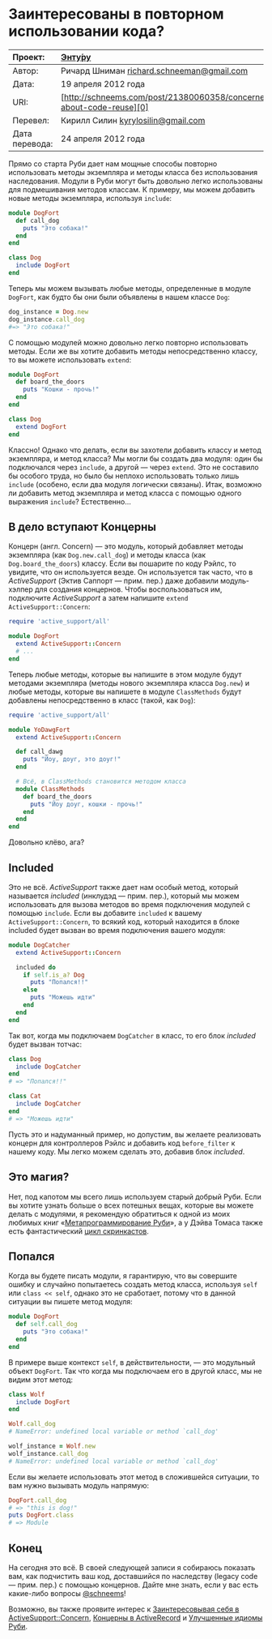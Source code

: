 Заинтересованы в повторном использовании кода?
==============================================

| Проект:        | [Энту́ру](https://www.github.com/kyrylo/entooru/)
|:---------------|:-----------------------------------------------------------------
| Автор:         | Ричард Шниман <richard.schneeman@gmail.com>
| Дата:          | 19 апреля 2012 года
| URI:           | [http://schneems.com/post/21380060358/concerned-about-code-reuse][0]
| Перевел:       | Кирилл Силин <kyrylosilin@gmail.com>
| Дата перевода: | 24 апреля 2012 года


Прямо со старта Руби дает нам мощные способы повторно использовать методы
экземпляра и методы класса без использования наследования. Модули в Руби могут
быть довольно легко использованы для подмешивания методов классам. К примеру,
мы можем добавить новые методы экземпляра, используя `include`:

``` ruby
module DogFort
  def call_dog
    puts "Это собака!"
  end
end

class Dog
  include DogFort
end
```

Теперь мы можем вызывать любые методы, определенные в модуле `DogFort`, как
будто бы они были объявлены в нашем классе `Dog`:

``` ruby
dog_instance = Dog.new
dog_instance.call_dog
#=> "Это собака!"
```

С помощью модулей можно довольно легко повторно использовать методы. Если же вы
хотите добавить методы непосредственно классу, то вы можете использовать
`extend`:

``` ruby
module DogFort
  def board_the_doors
    puts "Кошки - прочь!"
  end
end

class Dog
  extend DogFort
end
```

Классно! Однако что делать, если вы захотели добавить классу и метод экземпляра,
и метод класса? Мы могли бы создать два модуля: один бы подключался через
`include`, а другой — через `extend`. Это не составило бы особого труда, но было
бы неплохо использовать только лишь `include` (особено, если два модуля
логически связаны). Итак, возможно ли добавить метод экземпляра и метод класса
с помощью одного выражения `include`? Естественно…

В дело вступают Концерны
------------------------

Концерн (англ. Concern) — это модуль, который добавляет методы экземпляра
(как `Dog.new.call_dog`) и методы класса (как `Dog.board_the_doors`) классу. Если
вы пошарите по коду Рэйлс, то увидите, что он используется везде. Он
используется так часто, что в _ActiveSupport_ (Эктив Саппорт — прим. пер.) даже
добавили модуль-хэлпер для создания концернов. Чтобы воспользоваться им,
подключите _ActiveSupport_ а затем напишите `extend ActiveSupport::Concern`:

``` ruby
require 'active_support/all'

module DogFort
  extend ActiveSupport::Concern
  # ...
end
```

Теперь любые методы, которые вы напишите в этом модуле будут методами экземпляра
(методы нового экземпляра класса `Dog.new`) и любые методы, которые вы напишете
в модуле `ClassMethods` будут добавлены непосредственно в класс (такой, как
`Dog`):

``` ruby
require 'active_support/all'

module YoDawgFort
  extend ActiveSupport::Concern

  def call_dawg
    puts "Йоу, доуг, это доуг!"
  end

  # Всё, в ClassMethods становится методом класса
  module ClassMethods
    def board_the_doors
      puts "Йоу доуг, кошки - прочь!"
    end
  end
end
```

Довольно клёво, ага?

Included
--------

Это не всё. _ActiveSupport_ также дает нам особый метод, который называется
_included_ (инклудэд — прим. пер.), который мы можем использовать для вызова
методов во время подключения модулей с помощью `include`. Если вы добавите
`included` к вашему `ActiveSupport::Concern`, то всякий код, который находится
в блоке included будет вызван во время подключения вашего модуля:

``` ruby
module DogCatcher
  extend ActiveSupport::Concern

  included do
    if self.is_a? Dog
      puts "Попался!!"
    else
      puts "Можешь идти"
    end
  end
end
```

Так вот, когда мы подключаем `DogCatcher` в класс, то его блок _included_ будет
вызван тотчас:

``` ruby
class Dog
  include DogCatcher
end
# => "Попался!!"

class Cat
  include DogCatcher
end
# => "Можешь идти"
```

Пусть это и надуманный пример, но допустим, вы желаете реализовать концерн для
контроллеров Рэйлс и добавить код `before_filter` к нашему коду. Мы легко можем 
сделать это, добавив блок _included_.

Это магия?
----------

Нет, под капотом мы всего лишь используем старый добрый Руби. Если вы хотите
узнать больше о всех потешных вещах, которые вы можете делать с модулями, я
рекомендую обратиться к одной из моих любимых книг «[Метапрограммирование Руби][1]»,
а у Дэйва Томаса также есть фантастический [цикл скринкастов][2].

Попался
-------

Когда вы будете писать модули, я гарантирую, что вы совершите ошибку и случайно
попытаетесь создать метод класса, используя `self` или `class << self`, однако
это не сработает, потому что в данной ситуации вы пишете метод модуля:

``` ruby
module DogFort
  def self.call_dog
    puts "Это собака!"
  end
end
```

В примере выше контекст `self`, в действительности, — это модульный объект
`DogFort`. Так что когда мы подключаем его в другой класс, мы не видим этот
метод:

``` ruby
class Wolf
  include DogFort
end

Wolf.call_dog
# NameError: undefined local variable or method `call_dog'

wolf_instance = Wolf.new
wolf_instance.call_dog
# NameError: undefined local variable or method `call_dog'
```

Если вы желаете использовать этот метод в сложившейся ситуации, то вам нужно
вызывать модуль напрямую:

``` ruby
DogFort.call_dog
# => "this is dog!"
puts DogFort.class
# => Module
```

Конец
-----

На сегодня это всё. В своей следующей записи я собираюсь показать вам, как
подчистить ваш код, доставшийся по наследству (legacy code — прим. пер.) с
помощью концернов. Дайте мне знать, если у вас есть какие-либо вопросы
[@schneems][3]!

Возможно, вы также проявите интерес к [Заинтересовывая себя в
ActiveSupport::Concern][4], [Концерны в ActiveRecord][5] и [Улучшенные идиомы
Руби][6].

[0]: http://schneems.com/post/21380060358/concerned-about-code-reuse
[1]: http://pragprog.com/book/ppmetr/metaprogramming-Ruby
[2]: http://pragprog.com/screencasts/v-dtRubyom/the-Ruby-object-model-and-metaprogramming
[3]: http://twitter.com/schneems
[4]: http://www.fakingfantastic.com/2010/09/20/concerning-yourself-with-active-support-concern/
[5]: http://weblog.jamisbuck.org/2007/1/17/concerns-in-activerecord
[6]: http://yehudakatz.com/2009/11/12/better-Ruby-idioms/
